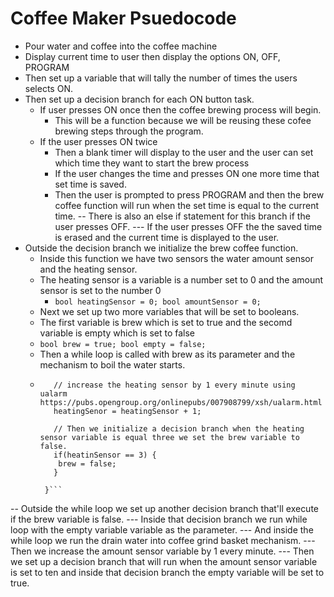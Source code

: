 # Coffee Maker Psuedocode

 - Pour water and coffee into the coffee machine 
 - Display current time to user then display the options ON, OFF, PROGRAM
 - Then set up a variable that will tally the number of times the users selects ON.
 - Then set up a decision branch for each ON button task.
   - If user presses ON once then the coffee brewing process will begin.
     - This will be a function because we will be reusing these cofee brewing steps through the program.
   - If the user presses ON twice
     - Then a blank timer will display to the user and the user can set which time they want to start the brew process
     - If the user changes the time and presses ON one more time that set time is saved.
     - Then the user is prompted to press PROGRAM and then the brew coffee function will run when the set time is equal to the current time.
 -- There is also an else if statement for this branch if the user presses OFF.
 --- If the user presses OFF the the saved time is erased and the current time is displayed to the user.
 - Outside the decision branch we initialize the brew coffee function.
   - Inside this function we have two sensors the water amount sensor and the heating sensor.
   - The heating sensor is a variable is a number set to 0 and the amount sensor is set to the number 0
     - ``bool heatingSensor = 0; bool amountSensor = 0;``
   - Next we set up two more variables that will be set to booleans.
   - The first variable is brew which is set to true and the secomd variable is empty which is set to false
   - ``bool brew = true; bool empty = false;``
   - Then a while loop is called with brew as its parameter and the mechanism to boil the water starts.
   - ```while (brew) {
        // increase the heating sensor by 1 every minute using ualarm https://pubs.opengroup.org/onlinepubs/007908799/xsh/ualarm.html
        heatingSenor = heatingSensor + 1;
        
        // Then we initialize a decision branch when the heating sensor variable is equal three we set the brew variable to false.
        if(heatinSensor == 3) {
         brew = false;
        }

      }```
 -- Outside the while loop we set up another decision branch that'll execute if the brew variable is false.
 --- Inside that decision branch we run while loop with the empty variable variable as the parameter.
 --- And inside the while loop we run the drain water into coffee grind basket mechanism.
 --- Then we increase the amount sensor variable by 1 every minute. 
 --- Then we set up a decision branch that will run when the amount sensor variable is set to ten and inside that decision branch the empty variable will be set to true.

